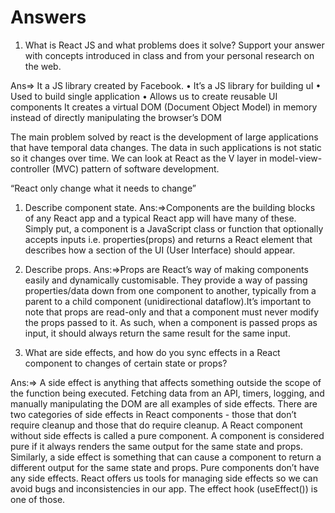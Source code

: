 # Answers

1. What is React JS and what problems does it solve? Support your answer with concepts introduced in class and from your personal research on the web.

Ans=> It a JS library created by Facebook.
•	It’s a JS library for building uI
•	Used to build single application
•	Allows us to create reusable UI components
It creates a virtual DOM (Document Object Model) in memory instead of directly manipulating the browser’s DOM

The main problem solved by react is the development of large applications that have temporal data changes. The data in such applications is not static so it changes over time. We can look at React as the V layer in model-view-controller (MVC) pattern of software development.

“React only change what it needs to change”


1. Describe component state.
Ans:=>Components are the building blocks of any React app and a typical React app will have many of these. Simply put, a component is a JavaScript class or function that optionally accepts inputs i.e. properties(props) and returns a React element that describes how a section of the UI (User Interface) should appear.

1. Describe props.
Ans:=>Props are React’s way of making components easily and dynamically customisable. They provide a way of passing properties/data down from one component to another, typically from a parent to a child component (unidirectional dataflow).It’s important to note that props are read-only and that a component must never modify the props passed to it. As such, when a component is passed props as input, it should always return the same result for the same input.

1. What are side effects, and how do you sync effects in a React component to changes of certain state or props?

Ans:=> A side effect is anything that affects something outside the scope of the function being executed. Fetching data from an API, timers, logging, and manually manipulating the DOM are all examples of side effects. There are two categories of side effects in React components - those that don’t require cleanup and those that do require cleanup. 
A React component without side effects is called a pure component. A component is considered pure if it always renders the same output for the same state and props. Similarly, a side effect is something that can cause a component to return a different output for the same state and props. Pure components don’t have any side effects. React offers us tools for managing side effects so we can avoid bugs and inconsistencies in our app. The effect hook (useEffect()) is one of those.